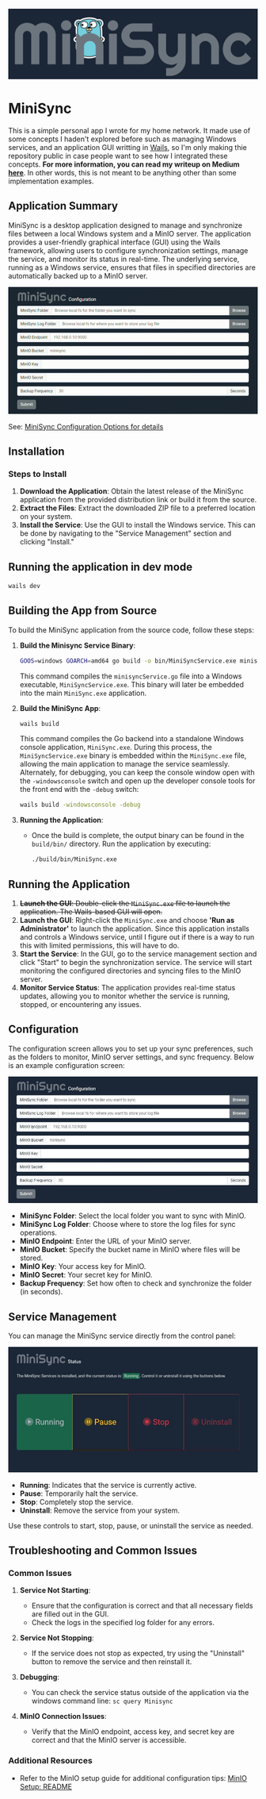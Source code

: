 
![MiniSync](./minisync-logo.png)

# MiniSync

This is a simple personal app I wrote for my home network. It made use of some concepts I haden't explored before such as managing Windows services, and an application GUI writting in [Wails](https://wails.io/), so I'm only making thie repository public in case people want to see how I integrated these concepts. **For more information, you can read my writeup on Medium [here](https://levelup.gitconnected.com/implementing-an-automated-file-backup-system-with-go-and-a-minio-cluster-a-pragmatic-approach-0ef4f047e9dc)**. In other words, this is not meant to be anything other than some implementation examples.

## Application Summary

MiniSync is a desktop application designed to manage and synchronize files between a local Windows system and a MinIO server. The application provides a user-friendly graphical interface (GUI) using the Wails framework, allowing users to configure synchronization settings, manage the service, and monitor its status in real-time. The underlying service, running as a Windows service, ensures that files in specified directories are automatically backed up to a MinIO server.

![MiniSync](./MiniSync-screencap.gif)

See: [MiniSync Configuration Options for details](./README.md#configuration)

## Installation

### Steps to Install

1. **Download the Application**: Obtain the latest release of the MiniSync application from the provided distribution link or build it from the source.
2. **Extract the Files**: Extract the downloaded ZIP file to a preferred location on your system.
3. **Install the Service**: Use the GUI to install the Windows service. This can be done by navigating to the "Service Management" section and clicking "Install."

## Running the application in dev mode

```bash
wails dev
```

## Building the App from Source

To build the MiniSync application from the source code, follow these steps:

1. **Build the Minisync Service Binary**:
   ```bash
   GOOS=windows GOARCH=amd64 go build -o bin/MiniSyncService.exe minisyncService/minisyncService.go
   ```
   This command compiles the `minisyncService.go` file into a Windows executable, `MiniSyncService.exe`. This binary will later be embedded into the main `MiniSync.exe` application.

2. **Build the MiniSync App**:
   ```bash
   wails build
   ```
   This command compiles the Go backend into a standalone Windows console application, `MiniSync.exe`. During this process, the `MiniSyncService.exe` binary is embedded within the `MiniSync.exe` file, allowing the main application to manage the service seamlessly.
   <br />
   Alternately, for debugging, you can keep the console window open with the `-windowsconsole` switch and open up the developer console tools for the front end with the `-debug` switch:

   ```bash
   wails build -windowsconsole -debug
   ```

3. **Running the Application**:
   - Once the build is complete, the output binary can be found in the `build/bin/` directory. Run the application by executing:
     ```bash
     ./build/bin/MiniSync.exe
     ```

## Running the Application

1. ~~**Launch the GUI**: Double-click the `MiniSync.exe` file to launch the application. The Wails-based GUI will open.~~
1. **Launch the GUI**: Right-click the `MiniSync.exe` and choose **'Run as Administrator'** to launch the application. Since this application installs and controls a Windows service, until I figure out if there is a way to run this with limited permissions, this will have to do.
2. **Start the Service**: In the GUI, go to the service management section and click "Start" to begin the synchronization service. The service will start monitoring the configured directories and syncing files to the MinIO server.
3. **Monitor Service Status**: The application provides real-time status updates, allowing you to monitor whether the service is running, stopped, or encountering any issues.

## Configuration

The configuration screen allows you to set up your sync preferences, such as the folders to monitor, MinIO server settings, and sync frequency. Below is an example configuration screen:

![MiniSync Configuration](./minisync-configuration.jpg)

- **MiniSync Folder**: Select the local folder you want to sync with MinIO.
- **MiniSync Log Folder**: Choose where to store the log files for sync operations.
- **MinIO Endpoint**: Enter the URL of your MinIO server.
- **MinIO Bucket**: Specify the bucket name in MinIO where files will be stored.
- **MinIO Key**: Your access key for MinIO.
- **MinIO Secret**: Your secret key for MinIO.
- **Backup Frequency**: Set how often to check and synchronize the folder (in seconds).

## Service Management

You can manage the MiniSync service directly from the control panel:

![MiniSync Control](./minisync-control.jpg)

- **Running**: Indicates that the service is currently active.
- **Pause**: Temporarily halt the service.
- **Stop**: Completely stop the service.
- **Uninstall**: Remove the service from your system.

Use these controls to start, stop, pause, or uninstall the service as needed.

## Troubleshooting and Common Issues

### Common Issues

1. **Service Not Starting**:
   - Ensure that the configuration is correct and that all necessary fields are filled out in the GUI.
   - Check the logs in the specified log folder for any errors.

2. **Service Not Stopping**:
   - If the service does not stop as expected, try using the "Uninstall" button to remove the service and then reinstall it.

3. **Debugging**:
   - You can check the service status outside of the application via the windows command line: `sc query Minisync`

4. **MinIO Connection Issues**:
   - Verify that the MinIO endpoint, access key, and secret key are correct and that the MinIO server is accessible.

### Additional Resources
- Refer to the MinIO setup guide for additional configuration tips: [MinIO Setup: README](MINIO_SETUP.md)
